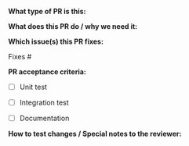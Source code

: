 <!-- 
Thank you for opening a PR! Here are some things you need to know before submitting:

1. Please read our developer guideline: https://github.com/redhat-developer/odo/wiki/Dev:-odo-Dev-Guidelines
2. Label this PR accordingly with the '/kind' line
3. Ensure you have written and ran the appropriate tests: https://github.com/redhat-developer/odo/wiki/Dev:-Writing-and-running-tests
4. Read how we approve and LGTM each PR: https://github.com/redhat-developer/odo/wiki/Pull-Requests:-Review-guideline

Documentation:

If you are pushing a change to documentation, please read: https://github.com/redhat-developer/odo/wiki/Documentation:-Contributing
-->

**What type of PR is this:**

<!--
Add one of the following kinds:
/kind bug
/kind feature
/kind tests
/kind documentation
/kind code-refactoring

Feel free to use other [labels](https://github.com/redhat-developer/odo/labels) as needed. However one of the above labels must be present or the PR will not be reviewed. This instruction is for reviewers as well.
-->

**What does this PR do / why we need it:**

**Which issue(s) this PR fixes:**
<!-- 
Specifying the issue will automatically close it when this PR is merged
-->

Fixes #

**PR acceptance criteria:**

- [ ] Unit test 

- [ ] Integration test 

- [ ] Documentation 

**How to test changes / Special notes to the reviewer:**
